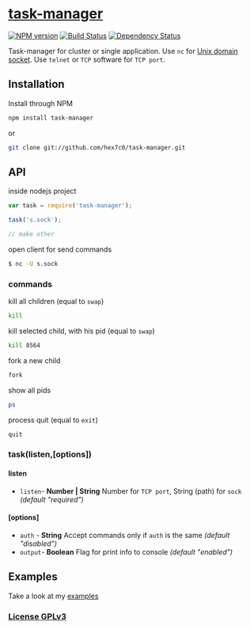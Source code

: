 # [task-manager](http://supergiovane.tk/#/task-manager)

[![NPM version](https://badge.fury.io/js/task-manager.svg)](http://badge.fury.io/js/task-manager)
[![Build Status](https://travis-ci.org/hex7c0/task-manager.svg)](https://travis-ci.org/hex7c0/task-manager)
[![Dependency Status](https://david-dm.org/hex7c0/task-manager/status.svg)](https://david-dm.org/hex7c0/task-manager)

Task-manager for cluster or single application.
Use `nc` for [Unix domain socket](http://en.wikipedia.org/wiki/Unix_domain_socket).
Use `telnet` or `TCP` software for `TCP port`.


## Installation

Install through NPM

```bash
npm install task-manager
```
or
```bash
git clone git://github.com/hex7c0/task-manager.git
```

## API

inside nodejs project
```js
var task = require('task-manager');

task('s.sock');

// make other
```

open client for send commands
```bash
$ nc -U s.sock
```

### commands

kill all children (equal to `swap`)
```bash
kill
```

kill selected child, with his pid (equal to `swap`)
```bash
kill 8564
```

fork a new child
```bash
fork
```

show all pids
```bash
ps
```

process quit (equal to `exit`)
```bash
quit
```

### task(listen,[options])

#### listen

 - `listen`- **Number | String** Number for `TCP port`, String (path) for `sock` *(default "required")*

#### [options]

 - `auth` - **String** Accept commands only if `auth` is the same *(default "disabled")*
 - `output`- **Boolean** Flag for print info to console *(default "enabled")*

## Examples

Take a look at my [examples](https://github.com/hex7c0/task-manager/tree/master/examples)

### [License GPLv3](http://opensource.org/licenses/GPL-3.0)
